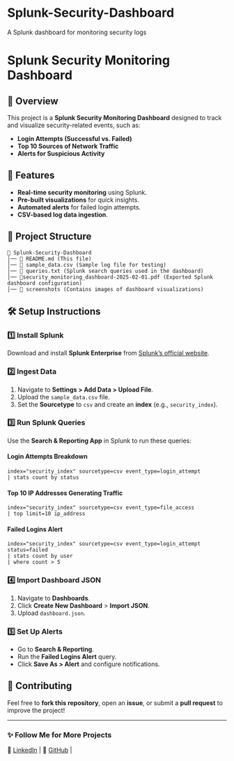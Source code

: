 # Splunk-Security-Dashboard
A Splunk dashboard for monitoring security logs
# Splunk Security Monitoring Dashboard

## 📌 Overview
This project is a **Splunk Security Monitoring Dashboard** designed to track and visualize security-related events, such as:
- **Login Attempts (Successful vs. Failed)**
- **Top 10 Sources of Network Traffic**
- **Alerts for Suspicious Activity**

## 🚀 Features
- **Real-time security monitoring** using Splunk.
- **Pre-built visualizations** for quick insights.
- **Automated alerts** for failed login attempts.
- **CSV-based log data ingestion**.

## 📂 Project Structure
```
📁 Splunk-Security-Dashboard
│── 📄 README.md (This file)
│── 📄 sample_data.csv (Sample log file for testing)
│── 📄 queries.txt (Splunk search queries used in the dashboard)
│── 📄security_monitoring_dashboard-2025-02-01.pdf (Exported Splunk dashboard configuration)
│── 📁 screenshots (Contains images of dashboard visualizations)
```

## 🛠 Setup Instructions
### 1️⃣ Install Splunk
Download and install **Splunk Enterprise** from [Splunk’s official website](https://www.splunk.com/en_us/download.html).

### 2️⃣ Ingest Data
1. Navigate to **Settings > Add Data > Upload File**.
2. Upload the `sample_data.csv` file.
3. Set the **Sourcetype** to `csv` and create an **index** (e.g., `security_index`).

### 3️⃣ Run Splunk Queries
Use the **Search & Reporting App** in Splunk to run these queries:
#### **Login Attempts Breakdown**
```spl
index="security_index" sourcetype=csv event_type=login_attempt 
| stats count by status
```
#### **Top 10 IP Addresses Generating Traffic**
```spl
index="security_index" sourcetype=csv event_type=file_access 
| top limit=10 ip_address
```
#### **Failed Logins Alert**
```spl
index="security_index" sourcetype=csv event_type=login_attempt status=failed 
| stats count by user
| where count > 5
```

### 4️⃣ Import Dashboard JSON
1. Navigate to **Dashboards**.
2. Click **Create New Dashboard** > **Import JSON**.
3. Upload `dashboard.json`.

### 5️⃣ Set Up Alerts
- Go to **Search & Reporting**.
- Run the **Failed Logins Alert** query.
- Click **Save As > Alert** and configure notifications.



## 🤝 Contributing
Feel free to **fork this repository**, open an **issue**, or submit a **pull request** to improve the project!


---
### ✨ Follow Me for More Projects
🔗 [LinkedIn](https://www.linkedin.com/in/kritabh-k-982b43122?utm_source=share&utm_campaign=share_via&utm_content=profile&utm_medium=android_app)  | 🔗 [GitHub](https://github.com/Kritabh13/Splunk-Security-Dashboard) | 
